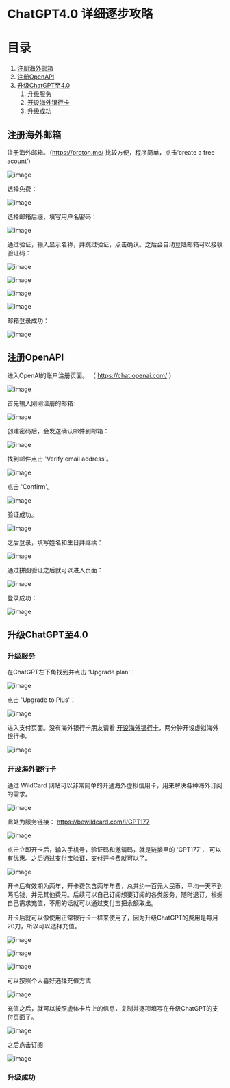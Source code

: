 # ChatGPT4.0 详细逐步攻略
# 目录
1. [注册海外邮箱](#邮箱)
2. [注册OpenAPI](#paragraph1)
3. [升级ChatGPT至4.0](#paragraph2)
    1. [升级服务](#subparagraph1)
    2. [开设海外银行卡](#subparagraph2)
    3. [升级成功](#subparagraph3)

## 注册海外邮箱 <a name="邮箱"></a>
注册海外邮箱。（https://proton.me/ 比较方便，程序简单，点击‘create a free acount’）

![image](https://github.com/chatgptzhongguo/how-to-register-chatgpt-in-china/assets/157622252/4eb2cb88-2086-4f5d-827f-0df5816a0f1f)

选择免费：

![image](https://github.com/chatgptzhongguo/how-to-register-chatgpt-in-china/assets/157622252/e8e8ebf4-5abf-41f3-b856-4138a4a76677)

选择邮箱后缀，填写用户名密码：

![image](https://github.com/chatgptzhongguo/how-to-register-chatgpt-in-china/assets/157622252/68487346-9187-4c65-9510-a072e78d9f4f)

通过验证，输入显示名称，并跳过验证，点击确认。之后会自动登陆邮箱可以接收验证码：

![image](https://github.com/chatgptzhongguo/how-to-register-chatgpt-in-china/assets/157622252/72b2edbe-9c9a-497a-94ee-aacaaa2bb625)

![image](https://github.com/chatgptzhongguo/how-to-register-chatgpt-in-china/assets/157622252/dc9d9a40-539a-43c4-a731-46b73a330f04)

![image](https://github.com/chatgptzhongguo/how-to-register-chatgpt-in-china/assets/157622252/365ebfa7-b537-4755-a929-9acb01b864af)

![image](https://github.com/chatgptzhongguo/how-to-register-chatgpt-in-china/assets/157622252/8cba6127-1ad0-4c6a-9498-ea1b8a92c378)

邮箱登录成功：

![image](https://github.com/chatgptzhongguo/how-to-register-chatgpt-in-china/assets/157622252/7a925f4e-f431-4000-adbc-1404c8ad53df)



## 注册OpenAPI <a name="paragraph1"></a>
进入OpenAI的账户注册页面。 （ https://chat.openai.com/ ）

![image](https://github.com/chatgptzhongguo/how-to-register-chatgpt-in-china/assets/157622252/ac15c91f-280e-41c9-801e-870a8f69ca02)

首先输入刚刚注册的邮箱:

![image](https://github.com/chatgptzhongguo/how-to-register-chatgpt-in-china/assets/157622252/26f4d1a7-4325-4adb-aa89-4e579bcca0d0)

创建密码后，会发送确认邮件到邮箱：

![image](https://github.com/chatgptzhongguo/how-to-register-chatgpt-in-china/assets/157622252/4bbfdfdd-73a1-4eee-936d-269d1a5f3573)

找到邮件点击 'Verify email address'。

![image](https://github.com/chatgptzhongguo/how-to-register-chatgpt-in-china/assets/157622252/d5ac872c-fe50-45de-ae42-a0f2dcf32273)

点击 'Confirm'。

![image](https://github.com/chatgptzhongguo/how-to-register-chatgpt-in-china/assets/157622252/7a31de14-419b-4eb2-b168-b6207d6dcd61)

验证成功。

![image](https://github.com/chatgptzhongguo/how-to-register-chatgpt-in-china/assets/157622252/ff54abbb-e9fb-4af4-9ffc-f441c6d98696)

之后登录，填写姓名和生日并继续：

![image](https://github.com/chatgptzhongguo/how-to-register-chatgpt-in-china/assets/157622252/86770972-3299-4c67-a3ef-10e98ee84d00)

通过拼图验证之后就可以进入页面：

![image](https://github.com/chatgptzhongguo/how-to-register-chatgpt-in-china/assets/157622252/58b61c0a-8aa6-408e-b0bc-8920400323f7)

登录成功：

![image](https://github.com/chatgptzhongguo/how-to-register-chatgpt-in-china/assets/157622252/33351982-ba3f-421d-b42c-9c28a2c0869e)


## 升级ChatGPT至4.0 <a name="paragraph2"></a>

### 升级服务 <a name="subparagraph1"></a>

在ChatGPT左下角找到并点击 'Upgrade plan'：

![image](https://github.com/chatgptzhongguo/how-to-register-chatgpt-in-china/assets/157622252/6b1575a9-cc18-49a0-a20c-e756002b76c8)

点击 'Upgrade to Plus'：

![image](https://github.com/chatgptzhongguo/how-to-register-chatgpt-in-china/assets/157622252/fed17b26-8b74-4195-a921-42e36bb2e1bf)

进入支付页面。没有海外银行卡朋友请看 [开设海外银行卡](#subparagraph2)，两分钟开设虚拟海外银行卡。

![image](https://github.com/chatgptzhongguo/how-to-register-chatgpt-in-china/assets/157622252/4eb6f17b-e518-4841-9d42-28b98852eb26)


### 开设海外银行卡 <a name="subparagraph2"></a>

通过 WildCard 网站可以非常简单的开通海外虚拟信用卡，用来解决各种海外订阅的需求。

![image](https://github.com/chatgptzhongguo/how-to-register-chatgpt-in-china/assets/157622252/0912e68d-57b2-44ba-8351-74fcbcbe66e0)

此处为服务链接：
https://bewildcard.com/i/GPT177

![image](https://github.com/chatgptzhongguo/how-to-register-chatgpt-in-china/assets/157622252/7d7e971f-a34d-426c-a818-ebfa099ef089)

点击立即开卡后，输入手机号，验证码和邀请码，就是链接里的 'GPT177'， 可以有优惠。之后通过支付宝验证，支付开卡费就可以了。

![image](https://github.com/chatgptzhongguo/how-to-register-chatgpt-in-china/assets/157622252/856aeb39-65ef-49d5-8cda-bc3f6d95ecbf)

开卡后有效期为两年，开卡费包含两年年费，总共约一百元人民币，平均一天不到两毛钱，并无其他费用。后续可以自己订阅想要订阅的各类服务，随时退订，根据自己需求充值，不用的话就可以通过支付宝把余额取出。

开卡后就可以像使用正常银行卡一样来使用了，因为升级ChatGPT的费用是每月20刀，所以可以选择充值。

![image](https://github.com/chatgptzhongguo/how-to-register-chatgpt-in-china/assets/157622252/ff86793c-b8c0-4d72-b72d-b600b10fe755)

![image](https://github.com/chatgptzhongguo/how-to-register-chatgpt-in-china/assets/157622252/8f3c3da9-9752-4149-a152-291c0dc481b8)

![image](https://github.com/chatgptzhongguo/how-to-register-chatgpt-in-china/assets/157622252/4efd7f82-4be1-4dfc-8f1e-af01897d237e)

可以按照个人喜好选择充值方式

![image](https://github.com/chatgptzhongguo/how-to-register-chatgpt-in-china/assets/157622252/43cd7b9e-0fd2-4a91-a760-5972d2256301)

充值之后，就可以按照虚体卡片上的信息，复制并逐项填写在升级ChatGPT的支付页面了。

![image](https://github.com/chatgptzhongguo/how-to-register-chatgpt-in-china/assets/157622252/045f4c6d-afea-4aca-b8f5-f551cd871246)

之后点击订阅

![image](https://github.com/chatgptzhongguo/how-to-register-chatgpt-in-china/assets/157622252/a1867074-d7cd-47f9-8ea6-dc384da35813)

### 升级成功 <a name="subparagraph3"></a>

